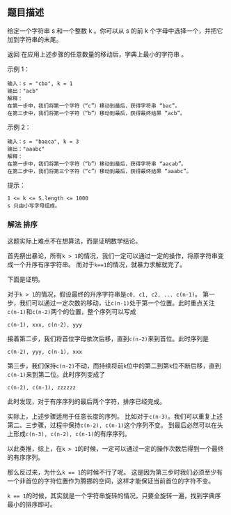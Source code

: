 ## 题目描述
给定一个字符串 s 和一个整数 k 。你可以从 s 的前 k 个字母中选择一个，并把它加到字符串的末尾。

返回 在应用上述步骤的任意数量的移动后，字典上最小的字符串 。

示例 1：
```
输入：s = "cba", k = 1
输出："acb"
解释：
在第一步中，我们将第一个字符（“c”）移动到最后，获得字符串 “bac”。
在第二步中，我们将第一个字符（“b”）移动到最后，获得最终结果 “acb”。
```
示例 2：
```
输入：s = "baaca", k = 3
输出："aaabc"
解释：
在第一步中，我们将第一个字符（“b”）移动到最后，获得字符串 “aacab”。
在第二步中，我们将第三个字符（“c”）移动到最后，获得最终结果 “aaabc”。
```

提示：
```
1 <= k <= S.length <= 1000
s 只由小写字母组成。
```

### 解法 排序
这题实际上难点不在想算法，而是证明数学结论。

首先祭出暴论，所有`k > 1`的情况，我们一定可以通过一定的操作，将原字符串变成一个升序有序字符串。
而对于`k==1`的情况，就暴力求解就完了。

下面是证明。

对于`k > 1`的情况，假设最终的升序字符串是`c0, c1, c2, ... c(n-1)`。
第一步，我们可以通过一定次数的移动，让`c(n-1)`处于第一个位置。此时重点关注`c(n-1)`和`c(n-2)`两个的位置，整个序列可以写成
```
c(n-1), xxx, c(n-2), yyy
```

接着第二步，我们将首位字母依次后移，直到`c(n-2)`来到首位。此时序列是
```
c(n-2), yyy, c(n-1), xxx
```

第三步，我们保持`c(n-2)`不动，而持续将前`k`位中的第二到第`k`位不断后移，直到`c(n-1)`来到第二位。此时序列变成了
```text
c(n-2), c(n-1), zzzzzz
```

此时发现，对于有序序列的最后两个字符，排序已经完成。

实际上，上述步骤适用于任意长度的序列。
比如对于`c(n-3)`。我们可以重复上述第二、三步骤，过程中保持`c(n-2), c(n-1)`这个序列不变。
到最后必然可以在头上形成`c(n-3), c(n-2), c(n-1)`的有序序列。

以此类推，综上，在`k > 1`的时候，一定可以通过一定的操作次数后得到一个最终的有序序列。

那么反过来，为什么`k == 1`的时候不行了呢。
这是因为第三步时我们必须至少有一个非首位的字符位置作为腾挪的空间，这样才能保证当前首位的字符不变。

`k == 1`的时候，其实就是一个字符串旋转的情况，只要全旋转一遍，找到字典序最小的排序即可。